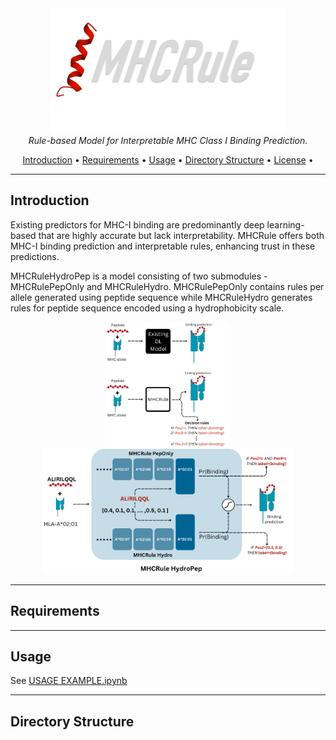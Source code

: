 <div align="center">
  <img height="200" alt="MHCRule" src="./figures/Logo.png/">
</div>

<div align="center">
  <em>Rule-based Model for Interpretable MHC Class I Binding Prediction.</em>
</div>

 <p align="center">
  <a href="#Introduction">Introduction</a> •
  <a href="#Requirements">Requirements</a> •
  <a href="#Usage">Usage</a> •
  <a href="#Directory Structure">Directory Structure</a> •
  <a href="#license">License</a> •
</p>

---

## Introduction

Existing predictors for MHC-I binding are predominantly deep learning-based  that are highly accurate but lack interpretability. MHCRule offers both MHC-I binding prediction and interpretable rules, enhancing trust in these predictions.

MHCRuleHydroPep is a model consisting of two submodules - MHCRulePepOnly and MHCRuleHydro. MHCRulePepOnly contains rules per allele generated using peptide sequence while MHCRuleHydro generates rules for peptide sequence encoded using a hydrophobicity scale.

<div align="center">
  <img src="./figures/MHCRule.png" alt="Project Intro" height="200" width="200"/>
  <img src="./figures/MHCRuleHydroPep.png" alt="MHCRuleHydroPep.png" height="200"/>
</div>

---
## Requirements

---
## Usage
See <a href="./USAGE EXAMPLE.ipynb"> USAGE EXAMPLE.ipynb</a>

---

## Directory Structure

